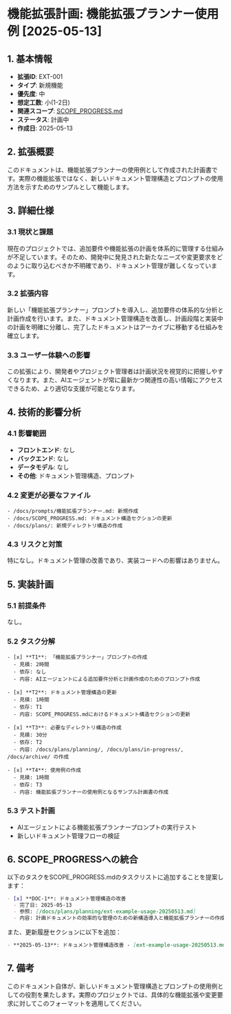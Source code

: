 # 機能拡張計画: 機能拡張プランナー使用例 [2025-05-13]

## 1. 基本情報

- **拡張ID**: EXT-001
- **タイプ**: 新規機能
- **優先度**: 中
- **想定工数**: 小(1-2日)
- **関連スコープ**: [SCOPE_PROGRESS.md](/docs/SCOPE_PROGRESS.md)
- **ステータス**: 計画中
- **作成日**: 2025-05-13

## 2. 拡張概要

このドキュメントは、機能拡張プランナーの使用例として作成された計画書です。実際の機能拡張ではなく、新しいドキュメント管理構造とプロンプトの使用方法を示すためのサンプルとして機能します。

## 3. 詳細仕様

### 3.1 現状と課題

現在のプロジェクトでは、追加要件や機能拡張の計画を体系的に管理する仕組みが不足しています。そのため、開発中に発見された新たなニーズや変更要求をどのように取り込むべきか不明確であり、ドキュメント管理が難しくなっています。

### 3.2 拡張内容

新しい「機能拡張プランナー」プロンプトを導入し、追加要件の体系的な分析と計画作成を行います。また、ドキュメント管理構造を改善し、計画段階と実装中の計画を明確に分離し、完了したドキュメントはアーカイブに移動する仕組みを確立します。

### 3.3 ユーザー体験への影響

この拡張により、開発者やプロジェクト管理者は計画状況を視覚的に把握しやすくなります。また、AIエージェントが常に最新かつ関連性の高い情報にアクセスできるため、より適切な支援が可能となります。

## 4. 技術的影響分析

### 4.1 影響範囲

- **フロントエンド**: なし
- **バックエンド**: なし
- **データモデル**: なし
- **その他**: ドキュメント管理構造、プロンプト

### 4.2 変更が必要なファイル

```
- /docs/prompts/機能拡張プランナー.md: 新規作成
- /docs/SCOPE_PROGRESS.md: ドキュメント構造セクションの更新
- /docs/plans/: 新規ディレクトリ構造の作成
```

### 4.3 リスクと対策

特になし。ドキュメント管理の改善であり、実装コードへの影響はありません。

## 5. 実装計画

### 5.1 前提条件

なし。

### 5.2 タスク分解

```
- [x] **T1**: 「機能拡張プランナー」プロンプトの作成
  - 見積: 2時間
  - 依存: なし
  - 内容: AIエージェントによる追加要件分析と計画作成のためのプロンプト作成

- [x] **T2**: ドキュメント管理構造の更新
  - 見積: 1時間
  - 依存: T1
  - 内容: SCOPE_PROGRESS.mdにおけるドキュメント構造セクションの更新

- [x] **T3**: 必要なディレクトリ構造の作成
  - 見積: 30分
  - 依存: T2
  - 内容: /docs/plans/planning/, /docs/plans/in-progress/, /docs/archive/ の作成

- [x] **T4**: 使用例の作成
  - 見積: 1時間
  - 依存: T3
  - 内容: 機能拡張プランナーの使用例となるサンプル計画書の作成
```

### 5.3 テスト計画

- AIエージェントによる機能拡張プランナープロンプトの実行テスト
- 新しいドキュメント管理フローの検証

## 6. SCOPE_PROGRESSへの統合

以下のタスクをSCOPE_PROGRESS.mdのタスクリストに追加することを提案します：

```markdown
- [x] **DOC-1**: ドキュメント管理構造の改善
  - 完了日: 2025-05-13
  - 参照: [/docs/plans/planning/ext-example-usage-20250513.md]
  - 内容: 計画ドキュメントの効率的な管理のための新構造導入と機能拡張プランナーの作成
```

また、更新履歴セクションに以下を追加：

```markdown
- **2025-05-13**: ドキュメント管理構造改善 - [ext-example-usage-20250513.md]
```

## 7. 備考

このドキュメント自体が、新しいドキュメント管理構造とプロンプトの使用例としての役割を果たします。実際のプロジェクトでは、具体的な機能拡張や変更要求に対してこのフォーマットを適用してください。